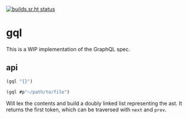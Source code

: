 [![builds.sr.ht status](https://builds.sr.ht/~theo/gql/commits/.build.yml.svg)](https://builds.sr.ht/~theo/gql/commits/.build.yml?)

# gql

This is a WIP implementation of the GraphQL spec.


## api

```lisp
(gql "{}")

(gql #p"~/path/to/file")
```

Will lex the contents and build a doubly linked list representing the ast. It
returns the first token, which can be traversed with `next` and `prev`.

